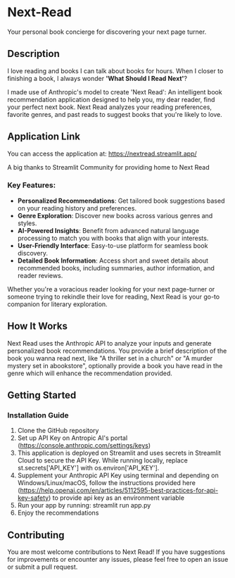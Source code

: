 # Next-Read

Your personal book concierge for discovering your next page turner.

## Description

I love reading and books I can talk about books for hours. When I closer to finishing a book, I always wonder **'What Should I Read Next'**?

I made use of Anthropic's model to create 'Next Read': An intelligent book recommendation application designed to help you, my dear reader, find your perfect next book. Next Read analyzes your reading preferences, favorite genres, and past reads to suggest books that you're likely to love.

## Application Link

You can access the application at: https://nextread.streamlit.app/

A big thanks to Streamlit Community for providing home to Next Read

### Key Features:

- **Personalized Recommendations**: Get tailored book suggestions based on your reading history and preferences.
- **Genre Exploration**: Discover new books across various genres and styles.
- **AI-Powered Insights**: Benefit from advanced natural language processing to match you with books that align with your interests.
- **User-Friendly Interface**: Easy-to-use platform for seamless book discovery.
- **Detailed Book Information**: Access short and sweet details about recommended books, including summaries, author information, and reader reviews.

Whether you're a voracious reader looking for your next page-turner or someone trying to rekindle their love for reading, Next Read is your go-to companion for literary exploration.

## How It Works

Next Read uses the Anthropic API to analyze your inputs and generate personalized book recommendations. You provide a brief description of the book you wanna read next, like "A thriller set in a church" or "A murder mystery set in abookstore", optionally provide a book you have read in the genre which will enhance the recommendation provided. 

## Getting Started

### Installation Guide

1. Clone the GitHub repository
2. Set up API Key on Antropic AI's portal (https://console.anthropic.com/settings/keys)
3. This application is deployed on Streamlit and uses secrets in Streamlit Cloud to secure the API Key. While running locally, replace st.secrets['API_KEY'] with os.environ['API_KEY']. 
4. Supplement your Anthropic API Key using terminal and depending on Windows/Linux/macOS, follow the instructions provided here (https://help.openai.com/en/articles/5112595-best-practices-for-api-key-safety) to provide api key as an environment variable 
5. Run your app by running: streamlit run app.py
6. Enjoy the recommendations

## Contributing

You are most welcome contributions to Next Read! If you have suggestions for improvements or encounter any issues, please feel free to open an issue or submit a pull request.